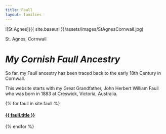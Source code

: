```yaml
---
title: Faull
layout: families
---
```


![St Agnes]({{ site.baseurl }}/assets/images/StAgnesCornwall.jpg)

St. Agnes, Cornwall

*My Cornish Faull Ancestry*
===============================================

So far, my Faull ancestry has been traced back to the early 18th Century in Cornwall.

This website starts with my Great Grandfather, John Herbert William Faull who was born in 1883 at Creswick, Victoria, Australia.

{% for faull in site.faull %}
  <div class="faull">
	<h4><a href="{{ faull.url }}">{{ faull.title }}</a></h4>
  </div>
{% endfor %}
